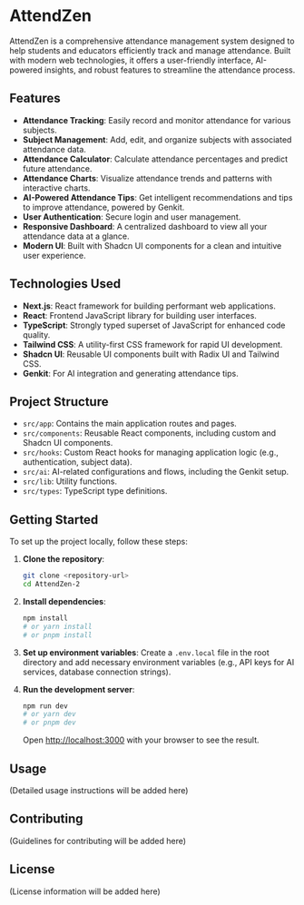 # AttendZen

AttendZen is a comprehensive attendance management system designed to help students and educators efficiently track and manage attendance. Built with modern web technologies, it offers a user-friendly interface, AI-powered insights, and robust features to streamline the attendance process.

## Features

- **Attendance Tracking**: Easily record and monitor attendance for various subjects.
- **Subject Management**: Add, edit, and organize subjects with associated attendance data.
- **Attendance Calculator**: Calculate attendance percentages and predict future attendance.
- **Attendance Charts**: Visualize attendance trends and patterns with interactive charts.
- **AI-Powered Attendance Tips**: Get intelligent recommendations and tips to improve attendance, powered by Genkit.
- **User Authentication**: Secure login and user management.
- **Responsive Dashboard**: A centralized dashboard to view all your attendance data at a glance.
- **Modern UI**: Built with Shadcn UI components for a clean and intuitive user experience.

## Technologies Used

- **Next.js**: React framework for building performant web applications.
- **React**: Frontend JavaScript library for building user interfaces.
- **TypeScript**: Strongly typed superset of JavaScript for enhanced code quality.
- **Tailwind CSS**: A utility-first CSS framework for rapid UI development.
- **Shadcn UI**: Reusable UI components built with Radix UI and Tailwind CSS.
- **Genkit**: For AI integration and generating attendance tips.

## Project Structure

- `src/app`: Contains the main application routes and pages.
- `src/components`: Reusable React components, including custom and Shadcn UI components.
- `src/hooks`: Custom React hooks for managing application logic (e.g., authentication, subject data).
- `src/ai`: AI-related configurations and flows, including the Genkit setup.
- `src/lib`: Utility functions.
- `src/types`: TypeScript type definitions.

## Getting Started

To set up the project locally, follow these steps:

1.  **Clone the repository**:
    ```bash
    git clone <repository-url>
    cd AttendZen-2
    ```
2.  **Install dependencies**:
    ```bash
    npm install
    # or yarn install
    # or pnpm install
    ```
3.  **Set up environment variables**:
    Create a `.env.local` file in the root directory and add necessary environment variables (e.g., API keys for AI services, database connection strings).

4.  **Run the development server**:
    ```bash
    npm run dev
    # or yarn dev
    # or pnpm dev
    ```

    Open [http://localhost:3000](http://localhost:3000) with your browser to see the result.

## Usage

(Detailed usage instructions will be added here)

## Contributing

(Guidelines for contributing will be added here)

## License

(License information will be added here)